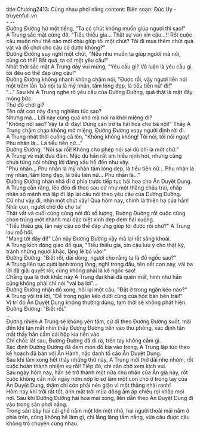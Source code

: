 title:Chương2413: Cùng nhau phơi nắng
content:
Biên soạn: Đức Uy - truyenfull.vn<br>- --<br>Đường Đường hừ một tiếng, "Ta có chút không muốn giúp ngươi thì sao!"<br>A Trung sắc mặt cứng đờ, "Tiểu thiếu gia... Thật sự van xin cậu...!! Rốt cuộc cậu muốn như thế nào mới chịu giúp tôi một chút? Tôi đi mua thêm chút quà vặt và đồ chơi cho cậu có được không?"<br>Đường Đường suy nghĩ một chút, "Nếu như muốn ta giúp ngươi mà nói, cũng có thể! Bất quá, ta có một yêu cầu!"<br>Nhất thời sắc mặt A Trung đầy vui mừng, "Yêu cầu gì? Vô luận là yêu cầu gì, tôi đều có thể đáp ứng cậu!"<br>Đường Đường không nhanh không chậm nói, "Được rồi, vậy ngươi liền nói một trăm lần ‘bà nội ta là mỹ nhân, tấm lòng đẹp, là tiểu tiên nữ’ đi!"<br>"..." Sau khi A Trung nghe rõ yêu cầu của Đường Đường, quả thật là mặt đầy mộng bức.<br>Thứ đồ chơi gì?<br>Tên oắt con này đang nghiêm túc sao?<br>Nhưng mà... Lời này cũng quá khó mà nói ra khỏi miệng đi?<br>"Không nói sao? Vậy ta đi đây! Đừng cản trở ta hái hoa cho bà nội!" Thấy A Trung chậm chạp không mở miệng, Đường Đường xoay người định rời đi.<br>A Trung nhất thời cuống cả lên, "Không không không! Tôi nói, tôi nói ngay! Phu nhân là... Là tiểu tiên nữ..."<br>Đường Đường: "Nói sai rồi! Không cho phép nói sai dù chỉ là một chữ."<br>A Trung vẻ mặt đưa đám. Mặc dù hắn rất am hiểu nịnh hót, nhưng cũng chưa từng nói những lời đáng xấu hổ đến như vậy.<br>"Phu nhân... Phu nhân là mỹ nhân tấm lòng đẹp, là tiểu tiên nữ... Phu nhân là mỹ nhân, tấm lòng đẹp, là tiểu tiên nữ... Phu nhân là..."<br>Đường Đường nhàn nhã đi ở phía trước tiếp tục hái hoa cho Ân Duyệt Dung. A Trung cắn răng, lẽo đẽo đi theo sau cứ như một thằng cháu trai, chấp nhận số mệnh mà lặp đi lặp lại câu nói theo yêu cầu của Đường Đường.<br>Cứ như vậy đi, nhịn một chút vậy! Qua hôm nay, chính là thiên hạ của hắn!<br>Nhãi con, ngươi chờ đó cho ta!<br>Thật vất vả cuối cùng cũng nói đủ số lượng, Đường Đường rốt cuộc cũng chọn trúng một nhành mai đặc biệt xinh đẹp đem hái xuống.<br>"Tiểu thiếu gia, lần này cậu có thể đáp ứng giúp tôi được rồi chứ?" A Trung lau mồ hôi.<br>"Mang tới đây đi!" Lần này Đường Đường vậy mà lại rất sảng khoái.<br>A Trung kích động giao đồ qua, "Tiểu thiếu gia, xin cậu lưu ý cho thật kỹ, tránh những người khác, lặng lẽ bỏ vào!"<br>Đường Đường: "Biết rồi, dài dòng, ngươi cho rằng ta là đồ ngốc sao?"<br>A Trung liên tục cười lạnh trong lòng, nghĩ trong đầu, tên oắt con này, vài ba lời đã giải quyết rồi, cũng không phải là kẻ ngốc sao!<br>Chẳng qua là thời khắc này A Trung đại khái đã quên mất, hình như hắn cũng không phải chỉ nói "vài ba lời"...<br>Đường Đường nhận đồ xong, hỏi lại một câu, "Đặt ở trong ngăn kéo nào?"<br>A Trung vội trả lời, "Để trong ngăn kéo dưới cùng của hộc bàn bên trái!"<br>Vị trí đó Ân Duyệt Dung không thường dùng, tạm thời sẽ không phát hiện.<br>Đường Đường: "Biết rồi."<br>...<br>Đương nhiên A Trung sẽ không yên tâm, cứ đi theo Đường Đường suốt, mãi đến khi tận mắt nhìn thấy Đường Đường tiến vào thư phòng, xác định tận mắt thấy hắn cầm cái hộp kia tiến vào.<br>Chỉ chốc lát sau, Đường Đường đã đi ra, trên tay không cầm gì.<br>Xác định Đường Đường đã đem món đồ kia vào trong, A Trung lập tức theo kế hoạch đã bàn với Ân Hành, nặc danh tố cáo Ân Duyệt Dung.<br>Sau khi làm xong hết thảy những thứ này, A Trung mới thở dài nhẹ nhõm, rốt cuộc hoàn thành nhiệm vụ rồi! Tiếp đó, chỉ cần chờ xem kịch vui.<br>Sau ngày hôm nay, hắn sẽ trở thành một nửa chủ nhân của Ân gia này, rốt cuộc không cần mỗi ngày nơm nớp lo sợ làm một con chó ở trong tay của Ân Duyệt Dung, thậm chí còn phải nén giận vì một thằng nhãi ranh!<br>Hôm nay khí trời rất tốt, ánh mặt trời mùa đông ấm áp chiếu rọi khắp mọi nơi. Sau khi Đường Đường hái hoa mai xong, liền dẫn theo Ân Duyệt Dung đi vào trong sân phơi nắng.<br>Trong sân bày hai cái ghế nằm một lớn một nhỏ, hai người thoải mái nằm ở phía trên, cũng không hề làm gì, chỉ lẳng lặng tắm nắng, vừa câu được câu không trò chuyện cùng nhau.